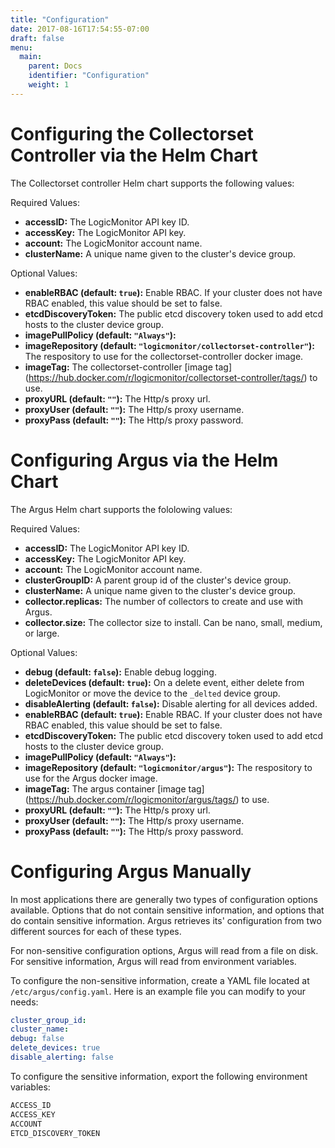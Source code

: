```yaml
---
title: "Configuration"
date: 2017-08-16T17:54:55-07:00
draft: false
menu:
  main:
    parent: Docs
    identifier: "Configuration"
    weight: 1
---
```


# Configuring the Collectorset Controller via the Helm Chart

The Collectorset controller Helm chart supports the following values:

Required Values:

- **accessID:** The LogicMonitor API key ID.
- **accessKey:** The LogicMonitor API key.
- **account:** The LogicMonitor account name.
- **clusterName:** A unique name given to the cluster's device group.

Optional Values:

- **enableRBAC (default: `true`):** Enable RBAC. If your cluster does not have
RBAC enabled, this value should be set to false.
- **etcdDiscoveryToken:** The public etcd discovery token used to add etcd hosts
 to the cluster device group.
- **imagePullPolicy (default: `"Always"`):**
- **imageRepository (default: `"logicmonitor/collectorset-controller"`):** The
respository to use for the collectorset-controller docker image.
- **imageTag:** The collectorset-controller [image tag] (https://hub.docker.com/r/logicmonitor/collectorset-controller/tags/) to use.
- **proxyURL (default: `""`):** The Http/s proxy url.
- **proxyUser (default: `""`):** The Http/s proxy username.
- **proxyPass (default: `""`):** The Http/s proxy password.

# Configuring Argus via the Helm Chart

The Argus Helm chart supports the fololowing values:

Required Values:

- **accessID:** The LogicMonitor API key ID.
- **accessKey:** The LogicMonitor API key.
- **account:** The LogicMonitor account name.
- **clusterGroupID:** A parent group id of the cluster's device group.
- **clusterName:** A unique name given to the cluster's device group.
- **collector.replicas:** The number of collectors to create and use with Argus.
- **collector.size:** The collector size to install. Can be nano, small, medium,
 or large.

Optional Values:

- **debug (default: `false`):** Enable debug logging.
- **deleteDevices (default: `true`):** On a delete event, either delete from
LogicMonitor or move the device to the `_delted` device group.
- **disableAlerting (default: `false`):** Disable alerting for all devices added.
- **enableRBAC (default: `true`):** Enable RBAC. If your cluster does not have
RBAC enabled, this value should be set to false.
- **etcdDiscoveryToken:** The public etcd discovery token used to add etcd hosts
 to the cluster device group.
- **imagePullPolicy (default: `"Always"`):**
- **imageRepository (default: `"logicmonitor/argus"`):** The respository to use
for the Argus docker image.
- **imageTag:** The argus container [image tag] (https://hub.docker.com/r/logicmonitor/argus/tags/) to use.
- **proxyURL (default: `""`):** The Http/s proxy url.
- **proxyUser (default: `""`):** The Http/s proxy username.
- **proxyPass (default: `""`):** The Http/s proxy password.

# Configuring Argus Manually

In most applications there are generally two types of configuration options
available. Options that do not contain sensitive information, and options that
do contain sensitive information. Argus retrieves its' configuration from two
different sources for each of these types.

 For non-sensitive configuration options, Argus will read from a file on disk.
 For sensitive information, Argus will read from environment variables.

To configure the non-sensitive information, create a YAML file located at
`/etc/argus/config.yaml`. Here is an example file you can modify to your needs:

```yaml
cluster_group_id:
cluster_name:
debug: false
delete_devices: true
disable_alerting: false
```

To configure the sensitive information, export the following environment
variables:

```bash
ACCESS_ID
ACCESS_KEY
ACCOUNT
ETCD_DISCOVERY_TOKEN
```
